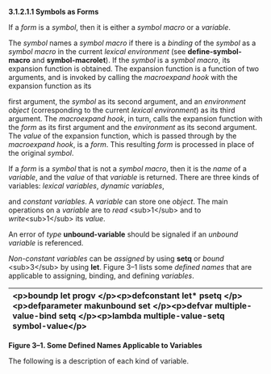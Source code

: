 **3.1.2.1.1 Symbols as Forms** 

If a *form* is a *symbol*, then it is either a *symbol macro* or a *variable*. 

The *symbol* names a *symbol macro* if there is a *binding* of the *symbol* as a *symbol macro* in the current *lexical environment* (see **define-symbol-macro** and **symbol-macrolet**). If the *symbol* is a *symbol macro*, its expansion function is obtained. The expansion function is a function of two arguments, and is invoked by calling the *macroexpand hook* with the expansion function as its 

first argument, the *symbol* as its second argument, and an *environment object* (corresponding to the current *lexical environment*) as its third argument. The *macroexpand hook*, in turn, calls the expansion function with the *form* as its first argument and the *environment* as its second argument. The *value* of the expansion function, which is passed through by the *macroexpand hook*, is a *form*. This resulting *form* is processed in place of the original *symbol*. 

If a *form* is a *symbol* that is not a *symbol macro*, then it is the *name* of a *variable*, and the *value* of that *variable* is returned. There are three kinds of variables: *lexical variables*, *dynamic variables*,  



and *constant variables*. A *variable* can store one *object*. The main operations on a *variable* are to *read* \<sub\>1\</sub\> and to *write*\<sub\>1\</sub\> its *value*. 

An error of *type* **unbound-variable** should be signaled if an *unbound variable* is referenced. 

*Non-constant variables* can be *assigned* by using **setq** or *bound* \<sub\>3\</sub\> by using **let**. Figure 3–1 lists some *defined names* that are applicable to assigning, binding, and defining *variables*. 

|\<p\>**boundp let progv** \</p\>\<p\>**defconstant let\* psetq** \</p\>\<p\>**defparameter makunbound set** \</p\>\<p\>**defvar multiple-value-bind setq** \</p\>\<p\>**lambda multiple-value-setq symbol-value**\</p\>|
| :- |


**Figure 3–1. Some Defined Names Applicable to Variables** 

The following is a description of each kind of variable. 

